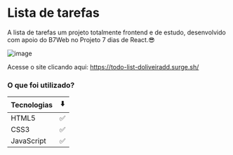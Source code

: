 # Lista de tarefas

A lista de tarefas um projeto totalmente frontend e de estudo, desenvolvido com apoio do B7Web no Projeto 7 dias de React.😎

![image](https://user-images.githubusercontent.com/98242025/175792051-3ba22456-f4eb-4fec-bad4-8fa8ea857869.png)


Acesse o site clicando aqui: https://todo-list-doliveiradd.surge.sh/

### O que foi utilizado? 
Tecnologias  |  ⬇️
--------- | ------
HTML5 | ✅	
CSS3 | ✅	
JavaScript  | ✅	



